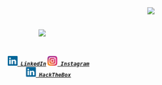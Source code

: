 <img align="right" src="https://visitor-badge.laobi.icu/badge?page_id=aseemchopra25.aseemchopra25">

<h1 align="center">
  <a href="https://git.io/typing-svg">
    <img src="https://readme-typing-svg.herokuapp.com?color=99ff3d&size=30&center=true&vCenter=true&width=550&lines=Hi!+👋+I'm+Aseem+Chopra;Welcome+to+my+Github+Profile">
  </a>
</h1>

<h5 align="center">
  <code>
    <a href="https://www.linkedin.com/in/aseemchopra/" title="LinkedIn Profile"><img width="22" src="https://github.com/aseemchopra25/aseemchopra25/blob/main/img/linkedin.svg"> LinkedIn</a></code>
  <code><a href="https://www.instagram.com/aseemchopra25/" title="Instagram Profile"><img width="22" src="https://github.com/aseemchopra25/aseemchopra25/blob/main/img/instagram.svg"> Instagram</a></code>
  <code>
    <a href="https://www.hackthebox.eu/profile/23243" title="HackTheBox Profile"><img width="22" src="https://github.com/aseemchopra25/aseemchopra25/blob/main/img/linkedin.svg"> HackTheBox</a></code>
</h5>





